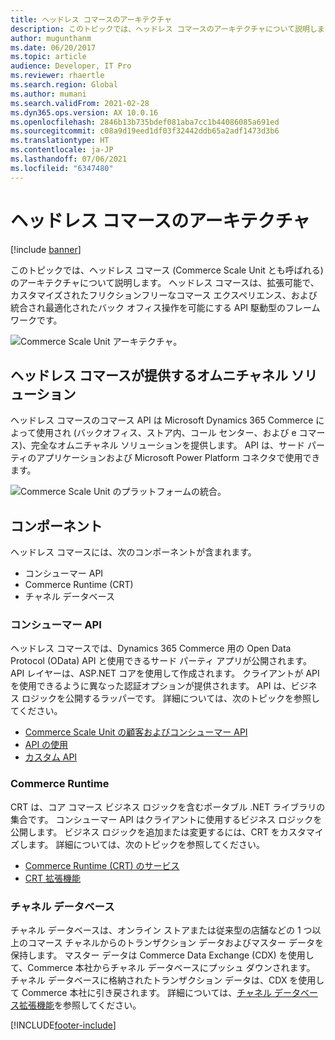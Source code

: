 ```yaml
---
title: ヘッドレス コマースのアーキテクチャ
description: このトピックでは、ヘッドレス コマースのアーキテクチャについて説明します。
author: mugunthanm
ms.date: 06/20/2017
ms.topic: article
audience: Developer, IT Pro
ms.reviewer: rhaertle
ms.search.region: Global
ms.author: mumani
ms.search.validFrom: 2021-02-28
ms.dyn365.ops.version: AX 10.0.16
ms.openlocfilehash: 2846b13b735bdef081aba7cc1b44086085a691ed
ms.sourcegitcommit: c08a9d19eed1df03f32442ddb65a2adf1473d3b6
ms.translationtype: HT
ms.contentlocale: ja-JP
ms.lasthandoff: 07/06/2021
ms.locfileid: "6347480"
---
```

# <a name="headless-commerce-architecture"></a>ヘッドレス コマースのアーキテクチャ

[!include [banner](../includes/banner.md)]

このトピックでは、ヘッドレス コマース (Commerce Scale Unit とも呼ばれる) のアーキテクチャについて説明します。 ヘッドレス コマースは、拡張可能で、カスタマイズされたフリクションフリーなコマース エクスペリエンス、および統合され最適化されたバック オフィス操作を可能にする API 駆動型のフレームワークです。

![Commerce Scale Unit アーキテクチャ。](./media/CSU.PNG)

## <a name="omnichannel-solution-provided-by-the-headless-commerce"></a>ヘッドレス コマースが提供するオムニチャネル ソリューション

ヘッドレス コマースのコマース API は Microsoft Dynamics 365 Commerce によって使用され (バックオフィス、ストア内、コール センター、および e コマース)、完全なオムニチャネル ソリューションを提供します。 API は、サード パーティのアプリケーションおよび Microsoft Power Platform コネクタで使用できます。

![Commerce Scale Unit のプラットフォームの統合。](./media/CSUConsumer.PNG)

## <a name="components"></a>コンポーネント

ヘッドレス コマースには、次のコンポーネントが含まれます。

+ コンシューマー API
+ Commerce Runtime (CRT)
+ チャネル データベース

### <a name="consumer-apis"></a>コンシューマー API

ヘッドレス コマースでは、Dynamics 365 Commerce 用の Open Data Protocol (OData) API と使用できるサード パーティ アプリが公開されます。 API レイヤーは、ASP.NET コアを使用して作成されます。 クライアントが API を使用できるように異なった認証オプションが提供されます。 API は、ビジネス ロジックを公開するラッパーです。 詳細については、次のトピックを参照してください。

+ [Commerce Scale Unit の顧客およびコンシューマー API](retail-server-customer-consumer-api.md)
+ [API の使用](consume-retail-server-api.md)
+ [カスタム API](retail-server-icontroller-extension.md)

### <a name="commerce-runtime"></a>Commerce Runtime

CRT は、コア コマース ビジネス ロジックを含むポータブル .NET ライブラリの集合です。 コンシューマー API はクライアントに使用するビジネス ロジックを公開します。 ビジネス ロジックを追加または変更するには、CRT をカスタマイズします。 詳細については、次のトピックを参照してください。

+ [Commerce Runtime (CRT) のサービス](crt-services.md)
+ [CRT 拡張機能](commerce-runtime-extensibility.md)

### <a name="channel-database"></a>チャネル データベース

チャネル データベースは、オンライン ストアまたは従来型の店舗などの 1 つ以上のコマース チャネルからのトランザクション データおよびマスター データを保持します。 マスター データは Commerce Data Exchange (CDX) を使用して、Commerce 本社からチャネル データベースにプッシュ ダウンされます。 チャネル データベースに格納されたトランザクション データは、CDX を使用して Commerce 本社に引き戻されます。 詳細については、[チャネル データベース拡張機能](channel-db-extensions.md)を参照してください。

[!INCLUDE[footer-include](../../includes/footer-banner.md)]

